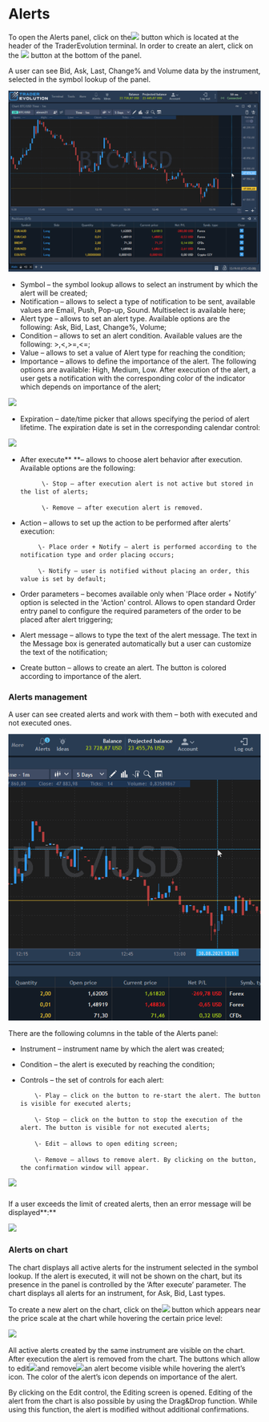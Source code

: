 # Alerts

To open the Alerts panel, click on the![](<../../../.gitbook/assets/1 (8).png>)
button which is located at the header of the TraderEvolution terminal. In order to create an alert, click on the ![](<../../../.gitbook/assets/2 (63).png>)
button at the bottom of the panel.

A user can see Bid, Ask, Last, Change% and Volume data by the instrument, selected in the symbol lookup of the panel.

![](<../../../.gitbook/assets/alert (1).gif>)

* Symbol – the symbol lookup allows to select an instrument by which the alert will be created;
* Notification – allows to select a type of notification to be sent, available values are Email, Push, Pop-up, Sound. Multiselect is available here;
* Alert type – allows to set an alert type. Available options are the following: Ask, Bid, Last, Change%, Volume;
* Condition – allows to set an alert condition. Available values are the following: >,<,>=,<=;
* Value – allows to set a value of Alert type for reaching the condition;
* Importance – allows to define the importance of the alert. The following options are available: High, Medium, Low. After execution of the alert, a user gets a notification with the corresponding color of the indicator which depends on importance of the alert;

![](../../../.gitbook/assets/new1-1-.jpg)

* Expiration – date/time picker that allows specifying the period of alert lifetime. The expiration date is set in the corresponding calendar control:

![](<../../../.gitbook/assets/image (54).png>)

* After execute** **– allows to choose alert behavior after execution. Available options are the following:

            \- Stop – after execution alert is not active but stored in the list of alerts;

            \- Remove – after execution alert is removed.

* Action – allows to set up the action to be performed after alerts’ execution:

           \- Place order + Notify – alert is performed according to the notification type and order placing occurs;

           \- Notify – user is notified without placing an order, this value is set by default;

* Order parameters – becomes available only when 'Place order + Notify' option is selected in the 'Action' control. Allows to open standard Order entry panel to configure the required parameters of the order to be placed after alert triggering;
* Alert message – allows to type the text of the alert message. The text in the Message box is generated automatically but a user can customize the text of the notification;
* Create button – allows to create an alert. The button is colored according to importance of the alert.

### **Alerts management**

A user can see created alerts and work with them – both with executed and not executed ones.

![](../../../.gitbook/assets/alert2.gif)


There are the following columns in the table of the Alerts panel:

* Instrument – instrument name by which the alert was created;
* Condition – the alert is executed by reaching the condition;
* Controls – the set of controls for each alert:

          \- Play – click on the button to re-start the alert. The button is visible for executed alerts;

          \- Stop – click on the button to stop the execution of the alert. The button is visible for not executed alerts;

          \- Edit – allows to open editing screen;

          \- Remove – allows to remove alert. By clicking on the button, the confirmation window will appear.

![](<../../../.gitbook/assets/5 (12).png>)

### &#xD;

If a user exceeds the limit of created alerts, then an error message will be displayed**:**

![](../../../.gitbook/assets/desktop-web.png)

### **Alerts on chart**

The chart displays all active alerts for the instrument selected in the symbol lookup. If the alert is executed, it will not be shown on the chart, but its presence in the panel is controlled by the ‘After execute’ parameter. The chart displays all alerts for an instrument, for Ask, Bid, Last types.

To create a new alert on the chart, click on the![](<../../../.gitbook/assets/7 (18).png>)
button which appears near the price scale at the chart while hovering the certain price level:

![](../../../.gitbook/assets/alert3.gif)


All active alerts created by the same instrument are visible on the chart. After execution the alert is removed from the chart. The buttons which allow to edit![](<../../../.gitbook/assets/9 (12).png>)and remove![](<../../../.gitbook/assets/10 (1).png>)an alert become visible while hovering the alert’s icon. 
The color of the alert’s icon depends on importance of the alert.

By clicking on the Edit control, the Editing screen is opened. Editing of the alert from the chart is also possible by using the Drag\&Drop function. While using this function, the alert is modified without additional confirmations. 
